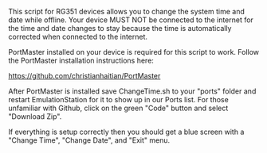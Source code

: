This script for RG351 devices allows you to change the system time and date while offline. Your device MUST NOT be connected to the internet for the time and date changes to stay because the time is automatically corrected when connected to the internet.

PortMaster installed on your device is required for this script to work. Follow the PortMaster installation instructions here:

https://github.com/christianhaitian/PortMaster

After PortMaster is installed save ChangeTime.sh to your "ports" folder and restart EmulationStation for it to show up in our Ports list. For those unfamiliar with Github, click on the green "Code" button and select "Download Zip".

If everything is setup correctly then you should get a blue screen with a "Change Time", "Change Date", and "Exit" menu.
